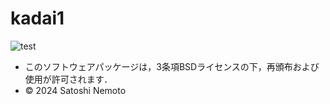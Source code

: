 # kadai1
![test](https://github.com/Lishi55/kadai1/actions/workflows/test.yml/badge.svg)
- このソフトウェアパッケージは，3条項BSDライセンスの下，再頒布および使用が許可されます．
- © 2024 Satoshi Nemoto
